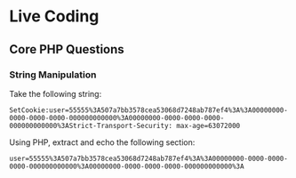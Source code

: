 # Live Coding 

## Core PHP Questions

### String Manipulation
Take the following string:
```
SetCookie:user=55555%3A507a7bb3578cea53068d7248ab787ef4%3A%3A00000000-0000-0000-0000-000000000000%3A00000000-0000-0000-0000-000000000000%3AStrict-Transport-Security: max-age=63072000
```
Using PHP, extract and echo the following section:
```
user=55555%3A507a7bb3578cea53068d7248ab787ef4%3A%3A00000000-0000-0000-0000-000000000000%3A00000000-0000-0000-0000-000000000000%3A
```
